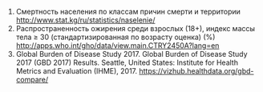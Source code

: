 1. Смертность населения по классам причин смерти и территории http://www.stat.kg/ru/statistics/naselenie/
2. Распространенность ожирения среди взрослых (18+), индекс массы тела ≥ 30 (стандартизированная по возрасту оценка) (%) http://apps.who.int/gho/data/view.main.CTRY2450A?lang=en
3. Global Burden of Disease Study 2017. Global Burden of Disease Study 2017 (GBD 2017) Results. Seattle, United States: Institute for Health Metrics and Evaluation (IHME), 2017. https://vizhub.healthdata.org/gbd-compare/
